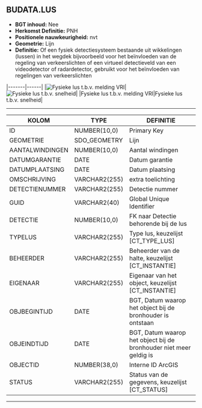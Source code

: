 ﻿## BUDATA.LUS


* __BGT inhoud:__ Nee
* __Herkomst Definitie:__ PNH
* __Positionele nauwkeurigheid:__ nvt
* __Geometrie:__ Lijn
* __Definitie:__ Of een fysiek detectiesysteem bestaande uit wikkelingen (lussen) in het wegdek bijvoorbeeld voor het beïnvloeden van de regeling van verkeerslichten of een virtueel detectieveld van een videodetector of radardetector, gebruikt voor het beïnvloeden van regelingen van verkeerslichten



|-------|------|
|![Fysieke lus t.b.v. melding VRI](objectbladen\4_Ovl_Vri\lus_1.png)|![Fysieke lus t.b.v. snelheid](objectbladen\4_Ovl_Vri\lus_2.png)|
|Fysieke lus t.b.v. melding VRI|Fysieke lus t.b.v. snelheid|

***


|KOLOM                           	|TYPE          	|DEFINITIE|
|------                          	|----          	|-----    |
|ID                              	|NUMBER(10,0)  	|Primary Key|
|GEOMETRIE                       	|SDO_GEOMETRY  	|Lijn|
|AANTALWINDINGEN                 	|NUMBER(10,0)  	|Aantal windingen|
|DATUMGARANTIE                   	|DATE          	|Datum garantie|
|DATUMPLAATSING                  	|DATE          	|Datum plaatsing|
|OMSCHRIJVING                    	|VARCHAR2(255) 	|extra toelichting|
|DETECTIENUMMER                  	|VARCHAR2(255) 	|Detectie nummer|
|GUID                            	|VARCHAR2(40)  	|Global Unique Identifier|
|DETECTIE                        	|NUMBER(10,0)  	|FK naar Detectie behorende bij de lus|
|TYPELUS                         	|VARCHAR2(255) 	|Type lus, keuzelijst [CT_TYPE_LUS]|
|BEHEERDER                       	|VARCHAR2(255) 	|Beheerder van de halte, keuzelijst [CT_INSTANTIE]|
|EIGENAAR                        	|VARCHAR2(255) 	|Eigenaar van het object, keuzelijst [CT_INSTANTIE]|
|OBJBEGINTIJD                    	|DATE          	|BGT, Datum waarop het object bij de bronhouder is ontstaan|
|OBJEINDTIJD                     	|DATE          	|BGT, Datum waarop het object bij de bronhouder niet meer geldig is|
|OBJECTID                        	|NUMBER(38,0)   |Interne ID ArcGIS|
|STATUS                          	|VARCHAR2(255) 	|Status van de gegevens, keuzelijst [CT_STATUS]|

***

